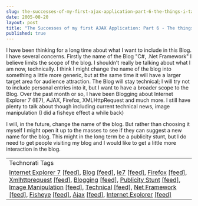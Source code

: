 ```yaml
---
slug: the-successes-of-my-first-ajax-application-part-6-the-things-i-talk-about
date: 2005-08-20
layout: post
title: "The Successes of my first AJAX Application: Part 6 - The things I talk about"
published: true
---
```

I have been thinking for a long time about what I want to include in this Blog.  I have several concerns.  Firstly the name of the Blog "C#, .Net Framework" I believe limits the scope of the blog.  I shouldn’t really be talking about what I am now, technically.  I think I might change the name of the blog into something a little more generic, but at the same time it will have a larger target area for audience attraction.  The Blog will stay technical; I will try not to include personal entries into it, but I want to have a broader scope to the Blog.  Over the past month or so, I have been Blogging about Internet Explorer 7 (IE7), AJAX, Firefox, XMLHttpRequest and much more.  I still have plenty to talk about though including current technical news, image manipulation (I did a fisheye effect a while back)<p />I will, in the future, change the name of the blog.  But rather than choosing it myself I might open it up to the masses to see if they can suggest a new name for the blog.  This might in the long term be a publicity stunt, but I do need to get people visiting my blog and I would like to get a little more interaction in the blog.<p /><table class="TechnoratiHead TagHeader">
<tr><td>Technorati Tags</td></tr>
<tr class="Technorati"><td>
<a href="http://www.technorati.com/tag/Internet%20Explorer%207" class="Tag" rel="tag">Internet Explorer 7</a> <a href="http://feeds.technorati.com/feed/posts/tag/Internet%20Explorer%207" class="Tag">[feed]</a>, <a href="http://www.technorati.com/tag/Blog" class="Tag" rel="tag">Blog</a> <a href="http://feeds.technorati.com/feed/posts/tag/Blog" class="Tag">[feed]</a>, <a href="http://www.technorati.com/tag/Ie7" class="Tag" rel="tag">Ie7</a> <a href="http://feeds.technorati.com/feed/posts/tag/Ie7" class="Tag">[feed]</a>, <a href="http://www.technorati.com/tag/Firefox" class="Tag" rel="tag">Firefox</a> <a href="http://feeds.technorati.com/feed/posts/tag/Firefox" class="Tag">[feed]</a>, <a href="http://www.technorati.com/tag/Xmlhttprequest" class="Tag" rel="tag">Xmlhttprequest</a> <a href="http://feeds.technorati.com/feed/posts/tag/Xmlhttprequest" class="Tag">[feed]</a>, <a href="http://www.technorati.com/tag/Blogging" class="Tag" rel="tag">Blogging</a> <a href="http://feeds.technorati.com/feed/posts/tag/Blogging" class="Tag">[feed]</a>, <a href="http://www.technorati.com/tag/Publicity%20Stunt" class="Tag" rel="tag">Publicity Stunt</a> <a href="http://feeds.technorati.com/feed/posts/tag/Publicity%20Stunt" class="Tag">[feed]</a>, <a href="http://www.technorati.com/tag/Image%20Manipulation" class="Tag" rel="tag">Image Manipulation</a> <a href="http://feeds.technorati.com/feed/posts/tag/Image%20Manipulation" class="Tag">[feed]</a>, <a href="http://www.technorati.com/tag/Technical" class="Tag" rel="tag">Technical</a> <a href="http://feeds.technorati.com/feed/posts/tag/Technical" class="Tag">[feed]</a>, <a href="http://www.technorati.com/tag/Net%20Framework" class="Tag" rel="tag">Net Framework</a> <a href="http://feeds.technorati.com/feed/posts/tag/Net%20Framework" class="Tag">[feed]</a>, <a href="http://www.technorati.com/tag/Fisheye" class="Tag" rel="tag">Fisheye</a> <a href="http://feeds.technorati.com/feed/posts/tag/Fisheye" class="Tag">[feed]</a>, <a href="http://www.technorati.com/tag/Ajax" class="Tag" rel="tag">Ajax</a> <a href="http://feeds.technorati.com/feed/posts/tag/Ajax" class="Tag">[feed]</a>, <a href="http://www.technorati.com/tag/Internet%20Explorer" class="Tag" rel="tag">Internet Explorer</a> <a href="http://feeds.technorati.com/feed/posts/tag/Internet%20Explorer" class="Tag">[feed]</a>
</td></tr>
</table><div class="blogger-post-footer"><img class="posterous_download_image" src="https://blogger.googleusercontent.com/tracker/8109338-112453033298247439?l=www.kinlan.co.uk%2Findex.html" height="1" alt="" width="1" /></div>

